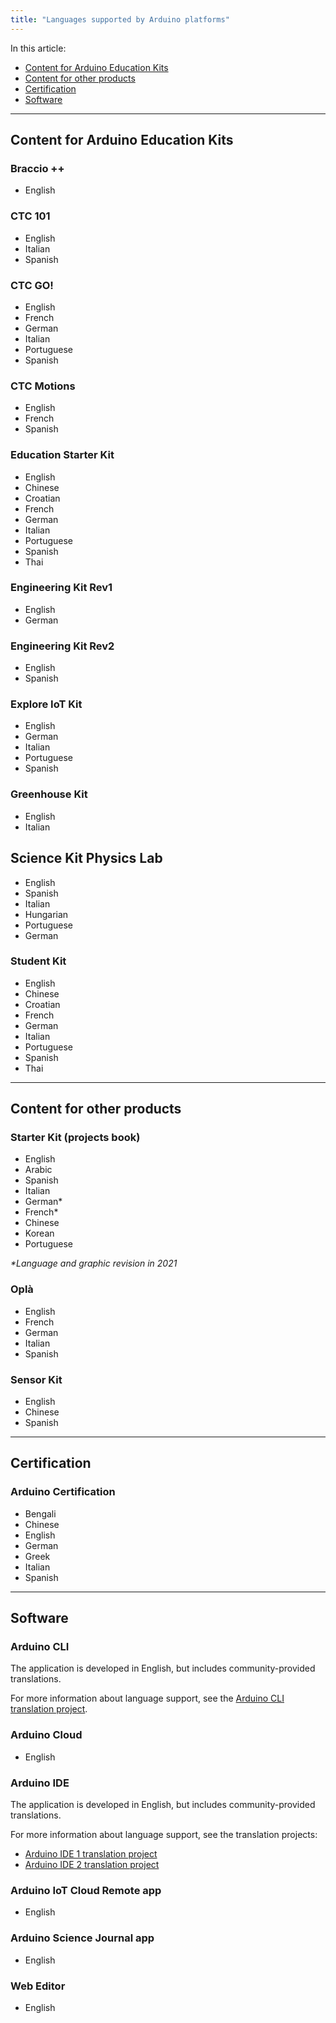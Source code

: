 ```yaml
---
title: "Languages supported by Arduino platforms"
---
```


In this article:

* [Content for Arduino Education Kits](#education)
* [Content for other products](#other)
* [Certification](#certification)
* [Software](#software)

---

<a id="education"></a>

## Content for Arduino Education Kits

### Braccio ++

* English

### CTC 101

* English
* Italian
* Spanish

<!-- markdownlint-disable-next-line MD026 -->
### CTC GO!

* English
* French
* German
* Italian
* Portuguese
* Spanish

### CTC Motions

* English
* French
* Spanish

### Education Starter Kit

* English
* Chinese
* Croatian
* French
* German
* Italian
* Portuguese
* Spanish
* Thai

### Engineering Kit Rev1

* English
* German

### Engineering Kit Rev2

* English
* Spanish

### Explore IoT Kit

* English
* German
* Italian
* Portuguese
* Spanish

### Greenhouse Kit

* English
* Italian

## Science Kit Physics Lab

* English
* Spanish
* Italian
* Hungarian
* Portuguese
* German

### Student Kit

* English
* Chinese
* Croatian
* French
* German
* Italian
* Portuguese
* Spanish
* Thai

---

<a id="other"></a>

## Content for other products

### Starter Kit (projects book)

* English
* Arabic
* Spanish
* Italian
* German*
* French*
* Chinese
* Korean
* Portuguese

<!-- markdownlint-disable-next-line MD036 -->
_*Language and graphic revision in 2021_

### Oplà

* English
* French
* German
* Italian
* Spanish

### Sensor Kit

* English
* Chinese
* Spanish

---

<a id="certification"></a>

## Certification

### Arduino Certification

* Bengali
* Chinese
* English
* German
* Greek
* Italian
* Spanish

---

<a id="software"></a>

## Software

### Arduino CLI

The application is developed in English, but includes community-provided translations.

For more information about language support, see the [Arduino CLI translation project](https://app.transifex.com/arduino-1/arduino-cli/).

### Arduino Cloud

* English

### Arduino IDE

The application is developed in English, but includes community-provided translations.

For more information about language support, see the translation projects:

* [Arduino IDE 1 translation project](https://www.transifex.com/mbanzi/arduino-ide-15/)
* [Arduino IDE 2 translation project](https://www.transifex.com/arduino-1/ide2/)

### Arduino IoT Cloud Remote app

* English

### Arduino Science Journal app

* English

### Web Editor

* English
